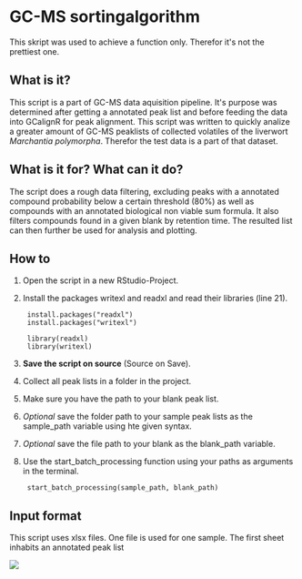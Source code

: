 # GC-MS sortingalgorithm 

This skript was used to achieve a function only. Therefor it's not the prettiest one. 

## What is it?

This script is a part of GC-MS data aquisition pipeline. It's purpose was determined after getting a annotated peak list and before feeding the data into GCalignR for peak alignment.  This script was written to quickly analize a greater amount of GC-MS peaklists of collected volatiles of the liverwort *Marchantia polymorpha*. Therefor the test data is a part of that dataset.

## What is it for? What can it do?

The script does a rough data filtering, excluding peaks with a annotated compound probability below a certain threshold (80%) as well as compounds with an annotated biological non viable sum formula. It also filters compounds found in a given blank by retention time. The resulted list can then further be used for analysis and plotting.

## How to

1. Open the script in a new RStudio-Project.
2. Install the packages writexl and readxl and read their libraries (line 21).

		install.packages("readxl")
		install.packages("writexl")

		library(readxl)
		library(writexl)

3. **Save the script on source** (Source on Save).
4. Collect all peak lists in a folder in the project.
5. Make sure you have the path to your blank peak list.
6. *Optional* save the folder path to your sample peak lists as the sample_path variable using hte given syntax.
7. *Optional* save the file path to your blank as the blank_path variable.
8. Use the start_batch_processing function using your paths as arguments in the terminal.

		start_batch_processing(sample_path, blank_path)

## Input format

This script uses xlsx files. One file is used for one sample. The first sheet inhabits an annotated peak list

![](/pictures/peak_input_list.png)



